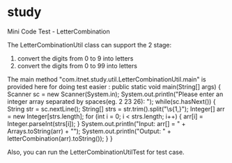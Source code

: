 # study
Mini Code Test - LetterCombination

The LetterCombinationUtil class can support the 2 stage:
1. convert the digits from 0 to 9 into letters
2. convert the digits from 0 to 99 into letters

The main method "com.itnet.study.util.LetterCombinationUtil.main" is provided here for doing test easier : 
    public static void main(String[] args) {
        Scanner sc = new Scanner(System.in);
        System.out.println("Please enter an integer array separated by spaces(eg. 2 23 26): ");
        while(sc.hasNext()) {
            String str = sc.nextLine();
            String[] strs = str.trim().split("\\s{1,}");
            Integer[] arr = new Integer[strs.length];
            for (int i = 0; i < strs.length; i++) {
                arr[i] = Integer.parseInt(strs[i]);
            }
            System.out.println("Input: arr[] = " + Arrays.toString(arr) + "");
            System.out.println("Output: " + letterCombination(arr).toString());
        }
    }

Also, you can run the LetterCombinationUtilTest for test case.
